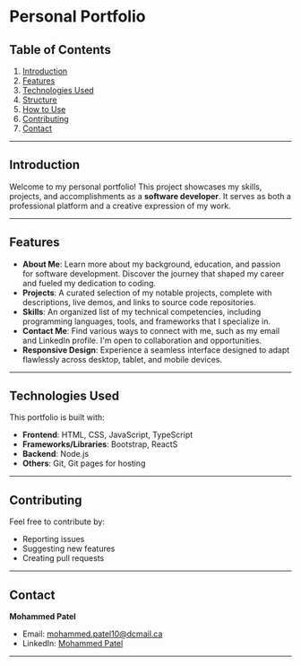 # Personal Portfolio

## Table of Contents
1. [Introduction](#introduction)  
2. [Features](#features)  
3. [Technologies Used](#technologies-used)  
4. [Structure](#structure)  
5. [How to Use](#how-to-use)  
6. [Contributing](#contributing)  
7. [Contact](#contact)

---

## Introduction
Welcome to my personal portfolio! This project showcases my skills, projects, and accomplishments as a **software developer**. It serves as both a professional platform and a creative expression of my work.

---

## Features
- **About Me**: Learn more about my background, education, and passion for software development. Discover the journey that shaped my career and fueled my dedication to coding.
- **Projects**: A curated selection of my notable projects, complete with descriptions, live demos, and links to source code repositories.
- **Skills**: An organized list of my technical competencies, including programming languages, tools, and frameworks that I specialize in.
- **Contact Me**: Find various ways to connect with me, such as my email and LinkedIn profile. I'm open to collaboration and opportunities.
- **Responsive Design**: Experience a seamless interface designed to adapt flawlessly across desktop, tablet, and mobile devices.

---

## Technologies Used
This portfolio is built with:  
- **Frontend**: HTML, CSS, JavaScript, TypeScript  
- **Frameworks/Libraries**: Bootstrap, ReactS 
- **Backend**: Node.js  
- **Others**: Git, Git pages for hosting  

---

## Contributing
Feel free to contribute by:  
- Reporting issues  
- Suggesting new features  
- Creating pull requests  

---

## Contact
**Mohammed Patel**  
- Email: [mohammed.patel10@dcmail.ca](mailto:mohammed.patel10@dcmail.ca)  
- LinkedIn: [Mohammed Patel](https://www.linkedin.com/in/mohammed-patel-0303ba19a/)  

---
